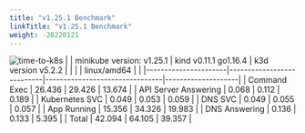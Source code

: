 ```yaml
---
title: "v1.25.1 Benchmark"
linkTitle: "v1.25.1 Benchmark"
weight: -20220121
---
```


![time-to-k8s](/images/benchmarks/timeToK8s/v1.25.1.png)
|                      | minikube version: v1.25.1 |     kind v0.11.1 go1.16.4      | k3d version v5.2.2 |
|                      |                           |          linux/amd64           |                    |
|----------------------|---------------------------|--------------------------------|--------------------|
| Command Exec         |                    26.436 |                         29.426 |             13.674 |
| API Server Answering |                     0.068 |                          0.112 |              0.189 |
| Kubernetes SVC       |                     0.049 |                          0.053 |              0.059 |
| DNS SVC              |                     0.049 |                          0.055 |              0.057 |
| App Running          |                    15.356 |                         34.326 |             19.983 |
| DNS Answering        |                     0.136 |                          0.133 |              5.395 |
| Total                |                    42.094 |                         64.105 |             39.357 |

